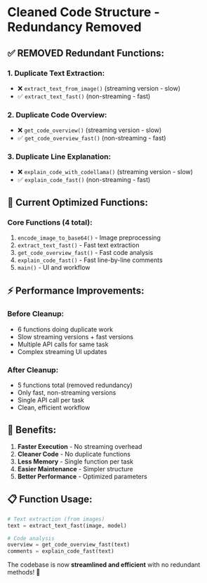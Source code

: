 # Cleaned Code Structure - Redundancy Removed

## ✅ REMOVED Redundant Functions:

### **1. Duplicate Text Extraction:**
- ❌ `extract_text_from_image()` (streaming version - slow)
- ✅ `extract_text_fast()` (non-streaming - fast)

### **2. Duplicate Code Overview:**
- ❌ `get_code_overview()` (streaming version - slow)  
- ✅ `get_code_overview_fast()` (non-streaming - fast)

### **3. Duplicate Line Explanation:**
- ❌ `explain_code_with_codellama()` (streaming version - slow)
- ✅ `explain_code_fast()` (non-streaming - fast)

## 🚀 Current Optimized Functions:

### **Core Functions (4 total):**
1. `encode_image_to_base64()` - Image preprocessing
2. `extract_text_fast()` - Fast text extraction  
3. `get_code_overview_fast()` - Fast code analysis
4. `explain_code_fast()` - Fast line-by-line comments
5. `main()` - UI and workflow

## ⚡ Performance Improvements:

### **Before Cleanup:**
- 6 functions doing duplicate work
- Slow streaming versions + fast versions
- Multiple API calls for same task
- Complex streaming UI updates

### **After Cleanup:**
- 5 functions total (removed redundancy)
- Only fast, non-streaming versions
- Single API call per task
- Clean, efficient workflow

## 🎯 Benefits:

1. **Faster Execution** - No streaming overhead
2. **Cleaner Code** - No duplicate functions
3. **Less Memory** - Single function per task
4. **Easier Maintenance** - Simpler structure
5. **Better Performance** - Optimized parameters

## 📋 Function Usage:

```python
# Text extraction (from images)
text = extract_text_fast(image, model)

# Code analysis  
overview = get_code_overview_fast(text)
comments = explain_code_fast(text)
```

The codebase is now **streamlined and efficient** with no redundant methods! 🚀